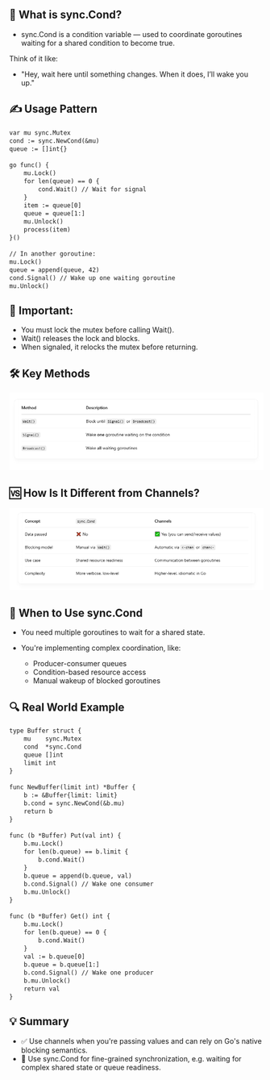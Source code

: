 ## 🔧 What is sync.Cond?

- sync.Cond is a condition variable — used to coordinate goroutines waiting for a shared condition to become true.

Think of it like: <br>

- "Hey, wait here until something changes. When it does, I’ll wake you up."

## ✍️ Usage Pattern

```
var mu sync.Mutex
cond := sync.NewCond(&mu)
queue := []int{}

go func() {
	mu.Lock()
	for len(queue) == 0 {
		cond.Wait() // Wait for signal
	}
	item := queue[0]
	queue = queue[1:]
	mu.Unlock()
	process(item)
}()

// In another goroutine:
mu.Lock()
queue = append(queue, 42)
cond.Signal() // Wake up one waiting goroutine
mu.Unlock()

```

## 🚨 Important:

- You must lock the mutex before calling Wait().
- Wait() releases the lock and blocks.
- When signaled, it relocks the mutex before returning.

## 🛠 Key Methods

![](./image/Screenshot_5.png)

## 🆚 How Is It Different from Channels?

![](./image/Screenshot_6.png)

## 🧠 When to Use sync.Cond

- You need multiple goroutines to wait for a shared state.
- You're implementing complex coordination, like:

  - Producer-consumer queues
  - Condition-based resource access
  - Manual wakeup of blocked goroutines

## 🔍 Real World Example

```
type Buffer struct {
	mu    sync.Mutex
	cond  *sync.Cond
	queue []int
	limit int
}

func NewBuffer(limit int) *Buffer {
	b := &Buffer{limit: limit}
	b.cond = sync.NewCond(&b.mu)
	return b
}

func (b *Buffer) Put(val int) {
	b.mu.Lock()
	for len(b.queue) == b.limit {
		b.cond.Wait()
	}
	b.queue = append(b.queue, val)
	b.cond.Signal() // Wake one consumer
	b.mu.Unlock()
}

func (b *Buffer) Get() int {
	b.mu.Lock()
	for len(b.queue) == 0 {
		b.cond.Wait()
	}
	val := b.queue[0]
	b.queue = b.queue[1:]
	b.cond.Signal() // Wake one producer
	b.mu.Unlock()
	return val
}

```

## 💡 Summary

- ✅ Use channels when you're passing values and can rely on Go's native blocking semantics.
- 🔧 Use sync.Cond for fine-grained synchronization, e.g. waiting for complex shared state or queue readiness.
